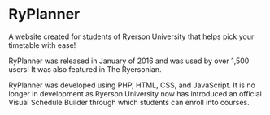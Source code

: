# RyPlanner
A website created for students of Ryerson University that helps pick your timetable with ease!


RyPlanner was released in January of 2016 and was used by over 1,500 users! It was also featured in The Ryersonian.

RyPlanner was developed using PHP, HTML, CSS, and JavaScript. It is no longer in development as Ryerson University now has introduced an official Visual Schedule Builder through which students can enroll into courses.
